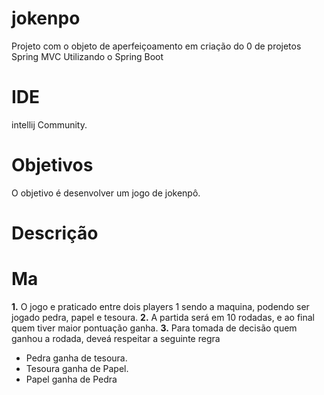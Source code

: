 # jokenpo

Projeto com o objeto de aperfeiçoamento em criação do 0 de projetos Spring MVC Utilizando o Spring Boot

# IDE 
intellij Community.

# Objetivos 

O objetivo é desenvolver um jogo de jokenpô. 

# Descrição

# Ma
**1.** O jogo e praticado entre dois players 1 sendo a maquina, podendo ser jogado pedra, papel e tesoura.
**2.** A partida será em 10 rodadas, e ao final quem tiver maior pontuação ganha.
**3.** Para tomada de decisão quem ganhou a rodada, deveá respeitar a seguinte regra
  - Pedra ganha de tesoura. 
  - Tesoura ganha de Papel.
  - Papel ganha de Pedra
